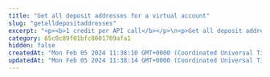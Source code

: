 ```yaml
---
title: "Get all deposit addresses for a virtual account"
slug: "getalldepositaddresses"
excerpt: "<p><b>1 credit per API call</b></p>\n<p>Get all deposit addresses generated for a virtual account.</p>"
category: 65c0c89f01bfc0001709afa1
hidden: false
createdAt: "Mon Feb 05 2024 11:38:10 GMT+0000 (Coordinated Universal Time)"
updatedAt: "Mon Feb 05 2024 11:38:14 GMT+0000 (Coordinated Universal Time)"
---
```

